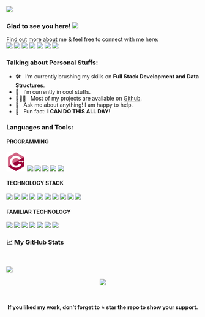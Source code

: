 <!--<img src="https://github.com/pranjalshikhar/pranjalshikhar/blob/master/image.jpg" />-->
<p><img src="https://raw.githubusercontent.com/pranjalshikhar/pranjalshikhar/master/assets/JS.gif"/></p>

### Glad to see you here! ![](https://visitor-badge.glitch.me/badge?page_id=pranjalshikhar.pranjalshikhar)

<!--<img align="right" height="250" width="375" alt="" src="https://github.com/pranjalshikhar/pranjalshikhar/blob/master/coder.gif" />-->

Find out more about me & feel free to connect with me here: <br>
<a href="https://www.linkedin.com/in/pranjalshikhar"><img src="https://img.icons8.com/fluent/48/000000/linkedin.png"/></a>
<a href="https://www.twitter.com/pranjalshikhar"><img src="https://img.icons8.com/fluent/48/000000/twitter.png"/></a>
<a href="https://www.medium.com/@pranjalshikhar/)](https://www.medium.com/@pranjalshikhar/"><img src="https://img.icons8.com/ios-filled/50/000000/medium-monogram--v2.png"/></a>
<a href="mailto:shikhar.pranjal3@gmail.com"><img src="https://img.icons8.com/color/48/000000/gmail-login.png"/></a>
<a href="https://discordapp.com/users/pollymorfism/"><img src="https://img.icons8.com/fluency/48/000000/discord-logo.png"/></a>
<a href="https://www.behance.net/pranjalshikhar"><img src="https://img.icons8.com/fluency/48/000000/behance.png"/></a>
<a href="https://www.instagram.com/pranjal.fig/"><img src="https://img.icons8.com/fluency/48/000000/instagram-new.png"/></a>

### Talking about Personal Stuffs:

- 🛠 &nbsp; I’m currently brushing my skills on **Full Stack Development and Data Structures**.
- 🚀 &nbsp; I’m currently in cool stuffs.
- 👨🏻‍💻 &nbsp; Most of my projects are available on [Github](https://github.com/pranjalshikhar).
- 💬 &nbsp; Ask me about anything! I am happy to help.
- 👾 &nbsp; Fun fact: **I CAN DO THIS ALL DAY!**

### Languages and Tools:

<h4>PROGRAMMING</h4>
    <div style={display: "flex"}>    
        <img src="https://github.com/devicons/devicon/blob/master/icons/cplusplus/cplusplus-original.svg" width="50">
        <img src="https://github.com/abranhe/programming-languages-logos/blob/master/src/javascript/javascript.svg" width="50">
        <img src="https://www.vectorlogo.zone/logos/w3_html5/w3_html5-icon.svg" width="50">
        <img src="https://www.vectorlogo.zone/logos/w3_css/w3_css-icon.svg" width="50">
        <img src="https://www.vectorlogo.zone/logos/mysql/mysql-icon.svg" width="50">
        <img src="https://www.vectorlogo.zone/logos/postgresql/postgresql-icon.svg" width="50">
    </div>

<h4>TECHNOLOGY STACK</h4>
    <div style={display: "flex"}>    
        <img src="https://www.vectorlogo.zone/logos/mongodb/mongodb-icon.svg" width="50">
        <img src="https://www.vectorlogo.zone/logos/reactjs/reactjs-icon.svg" width="50">
        <img src="https://www.vectorlogo.zone/logos/expressjs/expressjs-icon.svg" width="50">
        <img src="https://www.vectorlogo.zone/logos/nodejs/nodejs-icon.svg" width="50">
        <img src="https://www.vectorlogo.zone/logos/nodemonio/nodemonio-icon.svg" width="50">
        <img src="https://www.vectorlogo.zone/logos/git-scm/git-scm-icon.svg" width="50">
        <img src="https://www.vectorlogo.zone/logos/github/github-tile.svg" width="50">
        <img src="https://iconape.com/wp-content/png_logo_vector/next-js-logo.png" width="50">
        <img src="https://miro.medium.com/max/400/1*YI1tt4kGzvea-v4dAhZ90w.png" width="50">
        <img src="https://upload.wikimedia.org/wikipedia/commons/4/49/Redux.png" width="50">
    </div>

<h4>FAMILIAR TECHNOLOGY</h4>
    <div style={display: "flex"}>    
        <img src="https://www.vectorlogo.zone/logos/figma/figma-icon.svg" width="50">
        <img src="https://rb.gy/zax8pw" width="50">
        <img src="https://www.vectorlogo.zone/logos/tailwindcss/tailwindcss-ar21.svg" width="50">
        <img src="https://www.vectorlogo.zone/logos/sass-lang/sass-lang-icon.svg" width="50">
        <img src="https://www.vectorlogo.zone/logos/netlify/netlify-icon.svg" width="50">
        <img src="https://www.vectorlogo.zone/logos/amazon_aws/amazon_aws-icon.svg" width="50">
        <img src="https://www.vectorlogo.zone/logos/heroku/heroku-icon.svg" width="50">
    </div>

### 📈 My GitHub Stats

<br>

<p align="left">
<img src="https://github-readme-stats.vercel.app/api?username=pranjalshikhar&count_private=true&show_icons=true&include_all_commits=true&theme=graywhite">
</p>
<p align="center"><img src="https://raw.githubusercontent.com/pranjalshikhar/pranjalshikhar/master/assets/image.jpg"></p>

<br>

<p align="center"><b>If you liked my work, don’t forget to ⭐ star the repo to show your support.</b></p>
<!-- <img align="center" height="350" width="350" alt="" src="https://www.freecodecamp.org/news/content/images/size/w2000/2019/07/goku-learning-react-2.png" /> -->
